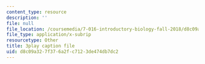 ```yaml
---
content_type: resource
description: ''
file: null
file_location: /coursemedia/7-016-introductory-biology-fall-2018/d8c09a327f376a2fc7123de474db7dc2_apP5SWitnyw.srt
file_type: application/x-subrip
resourcetype: Other
title: 3play caption file
uid: d8c09a32-7f37-6a2f-c712-3de474db7dc2
---
```

